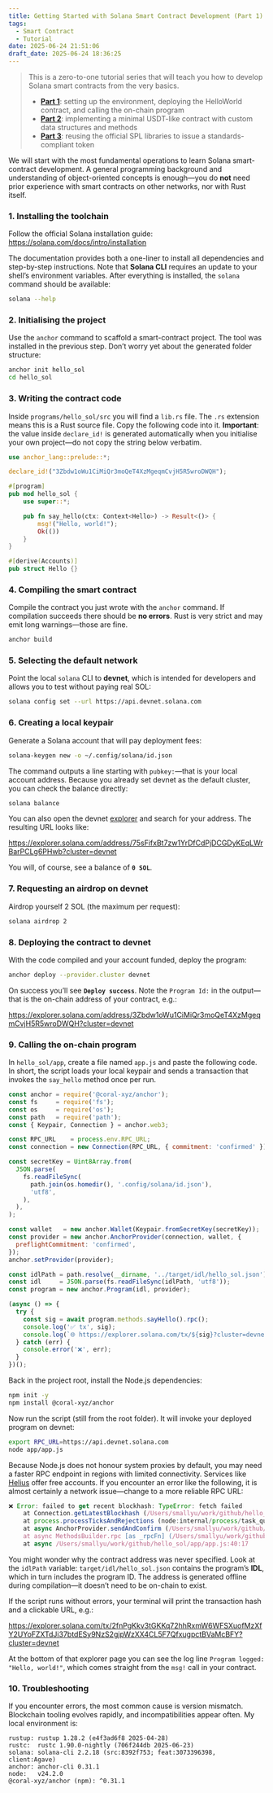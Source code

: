 ```yaml
---
title: Getting Started with Solana Smart Contract Development (Part 1)
tags:
  - Smart Contract
  - Tutorial
date: 2025-06-24 21:51:06
draft_date: 2025-06-24 18:36:25
---
```


> This is a zero-to-one tutorial series that will teach you how to develop Solana smart contracts from the very basics.  
> 
> - **[Part 1](./Getting%20Started%20with%20Solana%20Smart-Contract%20Development%20Part%201.md)**: setting up the environment, deploying the HelloWorld contract, and calling the on-chain program  
> - **[Part 2](./Getting%20Started%20with%20Solana%20Smart-Contract%20Development%20Part%202.md)**: implementing a minimal USDT-like contract with custom data structures and methods  
> - **[Part 3](./Getting%20Started%20with%20Solana%20Smart-Contract%20Development%20Part%203.md)**: reusing the official SPL libraries to issue a standards-compliant token

We will start with the most fundamental operations to learn Solana smart-contract development. A general programming background and understanding of object-oriented concepts is enough—you do **not** need prior experience with smart contracts on other networks, nor with Rust itself.

### 1. Installing the toolchain

Follow the official Solana installation guide: <https://solana.com/docs/intro/installation>

The documentation provides both a one-liner to install all dependencies and step-by-step instructions. Note that **Solana CLI** requires an update to your shell’s environment variables. After everything is installed, the `solana` command should be available:

```bash
solana --help
```

### 2. Initialising the project

Use the `anchor` command to scaffold a smart-contract project. The tool was installed in the previous step. Don’t worry yet about the generated folder structure:

```bash
anchor init hello_sol
cd hello_sol
```

### 3. Writing the contract code

Inside `programs/hello_sol/src` you will find a `lib.rs` file. The `.rs` extension means this is a Rust source file. Copy the following code into it. **Important**: the value inside `declare_id!` is generated automatically when you initialise your own project—do not copy the string below verbatim.

```rust
use anchor_lang::prelude::*;

declare_id!("3Zbdw1oWu1CiMiQr3moQeT4XzMgeqmCvjH5R5wroDWQH");

#[program]
pub mod hello_sol {
    use super::*;

    pub fn say_hello(ctx: Context<Hello>) -> Result<()> {
        msg!("Hello, world!");
        Ok(())
    }
}

#[derive(Accounts)]
pub struct Hello {}
```

### 4. Compiling the smart contract

Compile the contract you just wrote with the `anchor` command. If compilation succeeds there should be **no errors**. Rust is very strict and may emit long warnings—those are fine.

```bash
anchor build
```

### 5. Selecting the default network

Point the local `solana` CLI to **devnet**, which is intended for developers and allows you to test without paying real SOL:

```bash
solana config set --url https://api.devnet.solana.com
```

### 6. Creating a local keypair

Generate a Solana account that will pay deployment fees:

```bash
solana-keygen new -o ~/.config/solana/id.json
```

The command outputs a line starting with `pubkey:`—that is your local account address. Because you already set devnet as the default cluster, you can check the balance directly:

```bash
solana balance
```

You can also open the devnet [explorer](https://explorer.solana.com/?cluster=devnet) and search for your address. The resulting URL looks like:

<https://explorer.solana.com/address/75sFifxBt7zw1YrDfCdPjDCGDyKEqLWrBarPCLg6PHwb?cluster=devnet>

You will, of course, see a balance of **`0 SOL`**.

### 7. Requesting an airdrop on devnet

Airdrop yourself 2 SOL (the maximum per request):

```bash
solana airdrop 2
```

### 8. Deploying the contract to devnet

With the code compiled and your account funded, deploy the program:

```bash
anchor deploy --provider.cluster devnet
```

On success you’ll see **`Deploy success`**. Note the `Program Id:` in the output—that is the on-chain address of your contract, e.g.:

<https://explorer.solana.com/address/3Zbdw1oWu1CiMiQr3moQeT4XzMgeqmCvjH5R5wroDWQH?cluster=devnet>

### 9. Calling the on-chain program

In `hello_sol/app`, create a file named `app.js` and paste the following code. In short, the script loads your local keypair and sends a transaction that invokes the `say_hello` method once per run.

```javascript
const anchor = require('@coral-xyz/anchor');
const fs     = require('fs');
const os     = require('os');
const path   = require('path');
const { Keypair, Connection } = anchor.web3;

const RPC_URL    = process.env.RPC_URL;
const connection = new Connection(RPC_URL, { commitment: 'confirmed' });

const secretKey = Uint8Array.from(
  JSON.parse(
    fs.readFileSync(
      path.join(os.homedir(), '.config/solana/id.json'),
      'utf8',
    ),
  ),
);

const wallet   = new anchor.Wallet(Keypair.fromSecretKey(secretKey));
const provider = new anchor.AnchorProvider(connection, wallet, {
  preflightCommitment: 'confirmed',
});
anchor.setProvider(provider);

const idlPath = path.resolve(__dirname, '../target/idl/hello_sol.json');
const idl     = JSON.parse(fs.readFileSync(idlPath, 'utf8'));
const program = new anchor.Program(idl, provider);

(async () => {
  try {
    const sig = await program.methods.sayHello().rpc();
    console.log('✅ tx', sig);
    console.log(`🌐 https://explorer.solana.com/tx/${sig}?cluster=devnet`);
  } catch (err) {
    console.error('❌', err);
  }
})();
```

Back in the project root, install the Node.js dependencies:

```bash
npm init -y
npm install @coral-xyz/anchor
```

Now run the script (still from the root folder). It will invoke your deployed program on devnet:

```bash
export RPC_URL=https://api.devnet.solana.com
node app/app.js
```

Because Node.js does not honour system proxies by default, you may need a faster RPC endpoint in regions with limited connectivity. Services like [Helius](https://www.helius.dev/) offer free accounts. If you encounter an error like the following, it is almost certainly a network issue—change to a more reliable RPC URL:

```javascript
❌ Error: failed to get recent blockhash: TypeError: fetch failed
    at Connection.getLatestBlockhash (/Users/smallyu/work/github/hello_sol/node_modules/@solana/web3.js/lib/index.cjs.js:7236:13)
    at process.processTicksAndRejections (node:internal/process/task_queues:95:5)
    at async AnchorProvider.sendAndConfirm (/Users/smallyu/work/github/hello_sol/node_modules/@coral-xyz/anchor/dist/cjs/provider.js:89:35)
    at async MethodsBuilder.rpc [as _rpcFn] (/Users/smallyu/work/github/hello_sol/node_modules/@coral-xyz/anchor/dist/cjs/program/namespace/rpc.js:15:24)
    at async /Users/smallyu/work/github/hello_sol/app/app.js:40:17
```

You might wonder why the contract address was never specified. Look at the `idlPath` variable: `target/idl/hello_sol.json` contains the program’s **IDL**, which in turn includes the program ID. The address is generated offline during compilation—it doesn’t need to be on-chain to exist.

If the script runs without errors, your terminal will print the transaction hash and a clickable URL, e.g.:

<https://explorer.solana.com/tx/2fnPgKkv3tGKKq72hhRxmW6WFSXuofMzXfY2UYoFZXTdJi37btdESy9NzS2gjpWzXX4CL5F7QfxugpctBVaMcBFY?cluster=devnet>

At the bottom of that explorer page you can see the log line `Program logged: "Hello, world!"`, which comes straight from the `msg!` call in your contract.

### 10. Troubleshooting

If you encounter errors, the most common cause is version mismatch. Blockchain tooling evolves rapidly, and incompatibilities appear often. My local environment is:

```text
rustup: rustup 1.28.2 (e4f3ad6f8 2025-04-28)
rustc:  rustc 1.90.0-nightly (706f244db 2025-06-23)
solana: solana-cli 2.2.18 (src:8392f753; feat:3073396398, client:Agave)
anchor: anchor-cli 0.31.1
node:   v24.2.0
@coral-xyz/anchor (npm): ^0.31.1
```
